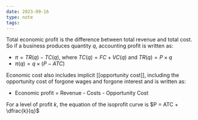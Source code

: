 ```yaml
---
date: 2023-09-16
type: note
tags: 
---
```


Total economic profit is the difference between total revenue and total cost. So if a business produces quantity $q$, accounting profit is written as:
- $\pi = TR(q) - TC(q)$, where $TC(q) = FC + VC(q)$ and $TR(q) = P \times q$
- $\pi(q) = q \times (P-ATC)$

Economic cost also includes implicit [[opportunity cost]], including the opportunity cost of forgone wages and forgone interest and is written as:
- Economic profit = Revenue - Costs - Opportunity Cost

For a level of profit $k$, the equation of the isoprofit curve is $P = ATC + \dfrac{k}{q}$


